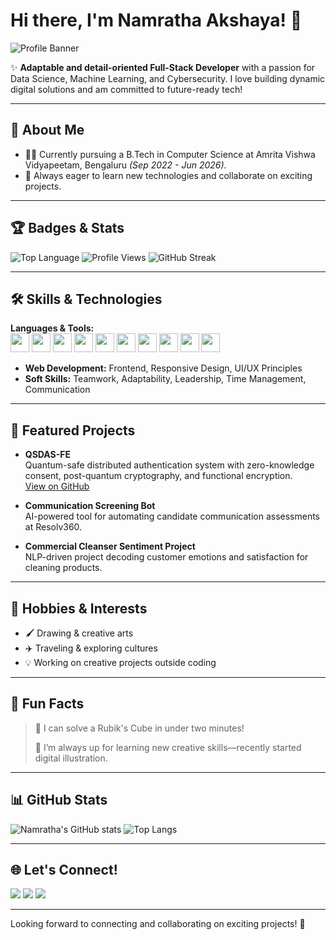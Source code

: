 # Hi there, I'm Namratha Akshaya! 👋

![Profile Banner](https://raw.githubusercontent.com/namratha2731/namratha2731/main/banner.png) <!-- Optional: Add your own banner image URL above or remove if not needed -->

✨ **Adaptable and detail-oriented Full-Stack Developer** with a passion for Data Science, Machine Learning, and Cybersecurity. I love building dynamic digital solutions and am committed to future-ready tech!

---

## 🚀 About Me

- 👩‍💻 Currently pursuing a B.Tech in Computer Science at Amrita Vishwa Vidyapeetam, Bengaluru _(Sep 2022 - Jun 2026)_.
- 🌟 Always eager to learn new technologies and collaborate on exciting projects.

---

## 🏆 Badges & Stats

![Top Language](https://img.shields.io/github/languages/top/namratha2731/awesome-project?style=flat&color=informational)
![Profile Views](https://komarev.com/ghpvc/?username=namratha2731&color=blue)
![GitHub Streak](https://streak-stats.demolab.com/?user=namratha2731)

---

## 🛠️ Skills & Technologies

**Languages & Tools:**  
<img src="https://cdn.jsdelivr.net/gh/devicons/devicon/icons/python/python-original.svg" width="30"/> <img src="https://cdn.jsdelivr.net/gh/devicons/devicon/icons/cplusplus/cplusplus-original.svg" width="30"/> <img src="https://cdn.jsdelivr.net/gh/devicons/devicon/icons/java/java-original.svg" width="30"/> <img src="https://cdn.jsdelivr.net/gh/devicons/devicon/icons/html5/html5-original.svg" width="30"/> <img src="https://cdn.jsdelivr.net/gh/devicons/devicon/icons/css3/css3-original.svg" width="30"/> <img src="https://cdn.jsdelivr.net/gh/devicons/devicon/icons/r/r-original.svg" width="30"/>
<img src="https://cdn.jsdelivr.net/gh/devicons/devicon/icons/figma/figma-original.svg" width="30"/> <img src="https://cdn.jsdelivr.net/gh/devicons/devicon/icons/nodejs/nodejs-original.svg" width="30"/> <img src="https://cdn.jsdelivr.net/gh/devicons/devicon/icons/tailwindcss/tailwindcss-plain.svg" width="30"/> <img src="https://cdn.jsdelivr.net/gh/devicons/devicon/icons/react/react-original.svg" width="30"/>

- **Web Development:** Frontend, Responsive Design, UI/UX Principles
- **Soft Skills:** Teamwork, Adaptability, Leadership, Time Management, Communication

---

## 🌟 Featured Projects

- **QSDAS-FE**  
  Quantum-safe distributed authentication system with zero-knowledge consent, post-quantum cryptography, and functional encryption.  
  [View on GitHub](https://github.com/code-for-harisubramanian-books/qsdas_fe)

- **Communication Screening Bot**  
  AI-powered tool for automating candidate communication assessments at Resolv360.
  
- **Commercial Cleanser Sentiment Project**  
  NLP-driven project decoding customer emotions and satisfaction for cleaning products.

---

## 🎨 Hobbies & Interests

- 🖌️ Drawing & creative arts
- ✈️ Traveling & exploring cultures
- 💡 Working on creative projects outside coding

---

## 🤩 Fun Facts

> 🧩 I can solve a Rubik's Cube in under two minutes!
>
> 🎵 I’m always up for learning new creative skills—recently started digital illustration.

---

## 📊 GitHub Stats

![Namratha's GitHub stats](https://github-readme-stats.vercel.app/api?username=namratha2731&show_icons=true&theme=tokyonight)
![Top Langs](https://github-readme-stats.vercel.app/api/top-langs/?username=namratha2731&layout=compact)

---

## 🌐 Let's Connect!

<p>
  <a href="mailto:namrathaakshaya31@gmail.com"><img src="https://img.shields.io/badge/Email-D14836?style=flat&logo=gmail&logoColor=white"/></a>
  <a href="https://www.linkedin.com/in/namratha-akshaya-090817274"><img src="https://img.shields.io/badge/LinkedIn-blue?style=flat&logo=linkedin&logoColor=white"/></a>
  <a href="https://github.com/namratha2731"><img src="https://img.shields.io/badge/GitHub-333?style=flat&logo=github&logoColor=white"/></a>
</p>

---

Looking forward to connecting and collaborating on exciting projects! 🚀
